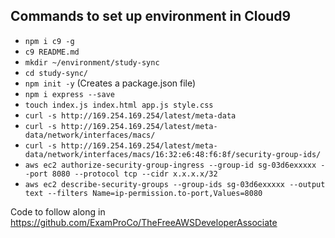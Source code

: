 **Commands to set up environment in Cloud9**
---

- `npm i c9 -g`
- `c9 README.md`
- `mkdir ~/environment/study-sync`
- `cd study-sync/`
- `npm init -y` (Creates a package.json file)
- `npm i express --save`
- `touch index.js index.html app.js style.css`
- `curl -s http://169.254.169.254/latest/meta-data`
- `curl -s http://169.254.169.254/latest/meta-data/network/interfaces/macs/`
- `curl -s http://169.254.169.254/latest/meta-data/network/interfaces/macs/16:32:e6:48:f6:8f/security-group-ids/`
- `aws ec2 authorize-security-group-ingress --group-id sg-03d6exxxxx --port 8080 --protocol tcp --cidr x.x.x.x/32`
- `aws ec2 describe-security-groups --group-ids sg-03d6exxxxx --output text --filters Name=ip-permission.to-port,Values=8080`

Code to follow along in https://github.com/ExamProCo/TheFreeAWSDeveloperAssociate
